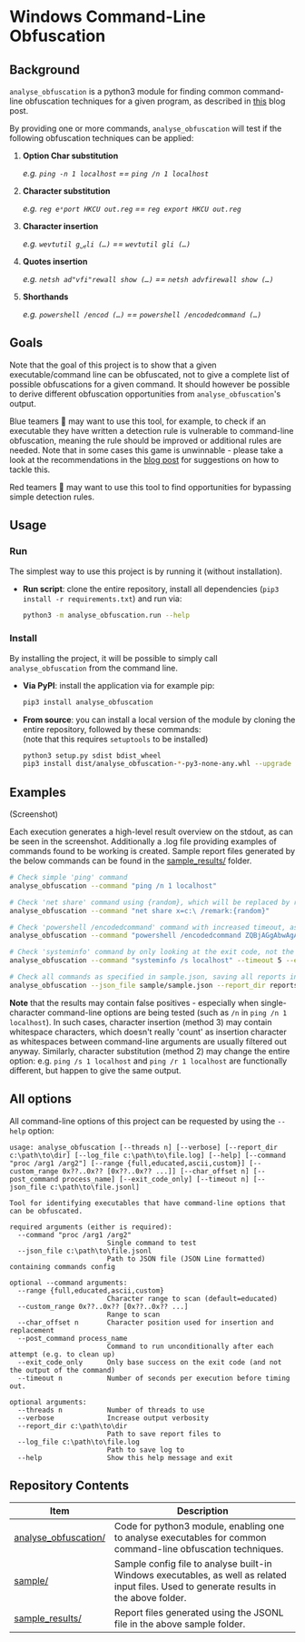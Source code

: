 # Windows Command-Line Obfuscation

## Background
`analyse_obfuscation` is a python3 module for finding common command-line obfuscation techniques for a given program, as described in [this](https://wietze.github.io/blog/windows-command-line-obfuscation) blog post.

By providing one or more commands, `analyse_obfuscation` will test if the following obfuscation techniques can be applied:

1) **Option Char substitution**

   _e.g. `ping -n 1 localhost` == `ping /n 1 localhost`_

2) **Character substitution**

   _e.g. `reg eˣport HKCU out.reg` == `reg export HKCU out.reg`_

3) **Character insertion**

   _e.g. `wevtutil gࢯli (…)` == `wevtutil gli (…)`_

4) **Quotes insertion**

   _e.g. `netsh ad"vfi"rewall show (…)` == `netsh advfirewall show (…)`_

5) **Shorthands**

   _e.g. `powershell /encod (…)` == `powershell /encodedcommand (…)`_

## Goals
Note that the goal of this project is to show that a given executable/command line can be obfuscated, not to give a complete list of possible obfuscations for a given command. It should however be possible to derive different obfuscation opportunities from `analyse_obfuscation`'s output.

Blue teamers 🔵 may want to use this tool, for example, to check if an executable they have written a detection rule is vulnerable to command-line obfuscation, meaning the rule should be improved or additional rules are needed. Note that in some cases this game is unwinnable - please take a look at the recommendations in the [blog post](https://wietze.github.io/blog/windows-command-line-obfuscation) for suggestions on how to tackle this.

Red teamers 🔴 may want to use this tool to find opportunities for bypassing simple detection rules.

## Usage

### Run
The simplest way to use this project is by running it (without installation).

* **Run script**: clone the entire repository, install all dependencies (`pip3 install -r requirements.txt`) and run via:
  ```bash
  python3 -m analyse_obfuscation.run --help
  ```

### Install
By installing the project, it will be possible to simply call `analyse_obfuscation` from the command line.
* **Via PyPI**: install the application via for example pip:
  ```bash
  pip3 install analyse_obfuscation
  ```
* **From source**: you can install a local version of the module by cloning the entire repository, followed by these commands:  
  (note that this requires `setuptools` to be installed)
  ```bash
  python3 setup.py sdist bdist_wheel
  pip3 install dist/analyse_obfuscation-*-py3-none-any.whl --upgrade
  ```

## Examples

(Screenshot)

Each execution generates a high-level result overview on the stdout, as can be seen in the screenshot. Additionally a .log file providing examples of commands found to be working is created. Sample report files generated by the below commands can be found in the [sample_results/](sample_results/) folder.

```bash
# Check simple 'ping' command
analyse_obfuscation --command "ping /n 1 localhost"

# Check 'net share' command using {random}, which will be replaced by random string for each execution
analyse_obfuscation --command "net share x=c:\ /remark:{random}"

# Check 'powershell /encodedcommand' command with increased timeout, as executions tend to take long
analyse_obfuscation --command "powershell /encodedcommand ZQBjAGgAbwAgACIAQAB3AGkAZQB0AHoAZQAiAA==" --timeout 5

# Check 'systeminfo' command by only looking at the exit code, not the output - since every output will be different due to (changing) timestamps
analyse_obfuscation --command "systeminfo /s localhost" --timeout 5 --exit_code_only

# Check all commands as specified in sample.json, saving all reports in 'reports/'
analyse_obfuscation --json_file sample/sample.json --report_dir reports/
```

**Note** that the results may contain false positives - especially when single-character command-line options are being tested (such as `/n` in `ping /n 1 localhost`). In such cases, character insertion (method 3) may contain whitespace characters, which doesn't really 'count' as insertion character as whitespaces between command-line arguments are usually filtered out anyway. Similarly, character substitution (method 2) may change the entire option: e.g. `ping /s 1 localhost` and `ping /r 1 localhost` are functionally different, but happen to give the same output.

## All options
All command-line options of this project can be requested by using the `--help` option:

```
usage: analyse_obfuscation [--threads n] [--verbose] [--report_dir c:\path\to\dir] [--log_file c:\path\to\file.log] [--help] [--command "proc /arg1 /arg2"] [--range {full,educated,ascii,custom}] [--custom_range 0x??..0x?? [0x??..0x?? ...]] [--char_offset n] [--post_command process_name] [--exit_code_only] [--timeout n] [--json_file c:\path\to\file.jsonl]

Tool for identifying executables that have command-line options that can be obfuscated.

required arguments (either is required):
  --command "proc /arg1 /arg2"
                        Single command to test
  --json_file c:\path\to\file.jsonl
                        Path to JSON file (JSON Line formatted) containing commands config

optional --command arguments:
  --range {full,educated,ascii,custom}
                        Character range to scan (default=educated)
  --custom_range 0x??..0x?? [0x??..0x?? ...]
                        Range to scan
  --char_offset n       Character position used for insertion and replacement
  --post_command process_name
                        Command to run unconditionally after each attempt (e.g. to clean up)
  --exit_code_only      Only base success on the exit code (and not the output of the command)
  --timeout n           Number of seconds per execution before timing out.

optional arguments:
  --threads n           Number of threads to use
  --verbose             Increase output verbosity
  --report_dir c:\path\to\dir
                        Path to save report files to
  --log_file c:\path\to\file.log
                        Path to save log to
  --help                Show this help message and exit
```



## Repository Contents

Item|Description
-|-
[analyse_obfuscation/](analyse_obfuscation) | Code for python3 module, enabling one to analyse executables for common command-line obfuscation techniques.
[sample/](sample/) | Sample config file to analyse built-in Windows executables, as well as related input files.  Used to generate results in the above folder.
[sample_results/](sample_results/) | Report files generated using the JSONL file in the above sample folder.
